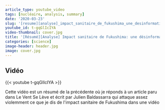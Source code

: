 ```yaml
---
article_type: youtube_video
tags: [nucléaire, analysis, summary]
date: '2020-03-23'
slug: '[resume][analyse]_impact_sanitaire_de_fukushima_une_desinformation_suspecte_par_julien_baldassarra'
youtube_id: t-gqGlIcIYA
video-thumbnail: cover.jpg
title: '[Résumé][Analyse] Impact sanitaire de Fukushima: une désinformation suspecte par Julien Baldassarra'
categories: [science]
image-header: header.jpg
image: cover.jpg
---
```


## Vidéo

{{< youtube t-gqGlIcIYA >}}

Cette vidéo est un résumé de la précédente où je réponds à un article paru dans Le Vent Se Lève et écrit par Julien Baldassarra qui attaque assez violemment ce que je dis de l'impact sanitaire de Fukushima dans une vidéo
